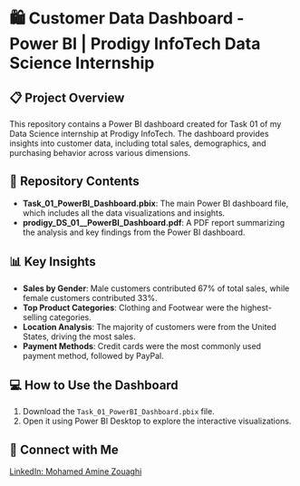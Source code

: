 # 🛍️ Customer Data Dashboard - Power BI | Prodigy InfoTech Data Science Internship

## 📋 Project Overview
This repository contains a Power BI dashboard created for Task 01 of my Data Science internship at Prodigy InfoTech. The dashboard provides insights into customer data, including total sales, demographics, and purchasing behavior across various dimensions.

## 📂 Repository Contents
- **Task_01_PowerBI_Dashboard.pbix**: The main Power BI dashboard file, which includes all the data visualizations and insights.
- **prodigy_DS_01__PowerBI_Dashboard.pdf**: A PDF report summarizing the analysis and key findings from the Power BI dashboard.

## 📊 Key Insights
- **Sales by Gender**: Male customers contributed 67% of total sales, while female customers contributed 33%.
- **Top Product Categories**: Clothing and Footwear were the highest-selling categories.
- **Location Analysis**: The majority of customers were from the United States, driving the most sales.
- **Payment Methods**: Credit cards were the most commonly used payment method, followed by PayPal.

## 💻 How to Use the Dashboard
1. Download the `Task_01_PowerBI_Dashboard.pbix` file.
2. Open it using Power BI Desktop to explore the interactive visualizations.

## 🤝 Connect with Me
[LinkedIn: Mohamed Amine Zouaghi](https://www.linkedin.com/in/mohamed-amine-zouaghi-500210225/)
